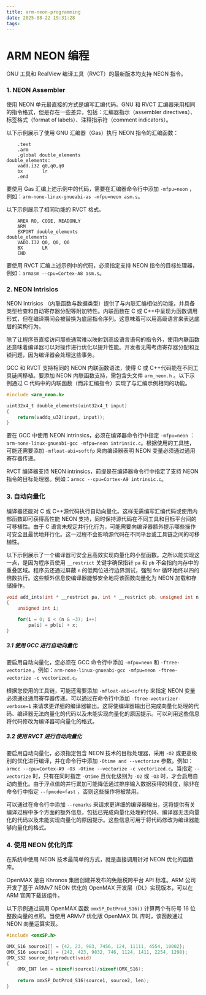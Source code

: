 ```yaml
---
title: arm-neon-programming
date: 2025-08-22 19:31:28
tags:
---
```


# ARM NEON 编程

GNU 工具和 RealView 编译工具（RVCT）的最新版本均支持 NEON 指令。

### 1. NEON Assembler

使用 NEON 单元最直接的方式是编写汇编代码。GNU 和 RVCT 汇编器采用相同的指令格式，但是存在一些差异，包括：汇编器指示（assembler directives）、标签格式（format of labels）、注释指示符（comment indicators）。

以下示例展示了使用 GNU 汇编器（Gas）执行 NEON 指令的汇编函数：

```assembly
    .text
    .arm
    .global double_elements
double_elements:
    vadd.i32 q0,q0,q0
    bx       lr
    .end
```

要使用 Gas 汇编上述示例中的代码，需要在汇编器命令行中添加 `-mfpu=neon` ，例如：`arm-none-linux-gnueabi-as -mfpu=neon asm.s`。

以下示例展示了相同功能的 RVCT 格式。

```assembly
    AREA RO, CODE, READONLY
    ARM
    EXPORT double_elements
double_elements
    VADD.I32 Q0, Q0, Q0
    BX       LR
    END
```

要使用 RVCT 汇编上述示例中的代码，必须指定支持 NEON 指令的目标处理器，例如：`armasm --cpu=Cortex-A8 asm.s`。

### 2. NEON Intrisics

NEON Intrisics （内联函数与数据类型）提供了与内联汇编相似的功能，并具备类型检查和自动寄存器分配等附加特性。内联函数在 C 或 C++中呈现为函数调用形式，但在编译期间会被替换为底层指令序列。这意味着可以用高级语言来表达底层的架构行为。

除了让程序员直接访问那些通常难以映射到高级语言语句的指令外，使用内联函数还意味着编译器可以对操作进行优化以提升性能。开发者无需考虑寄存器分配和互锁问题，因为编译器会处理这些事务。

GCC 和 RVCT 支持相同的 NEON 内联函数语法，使得 C 或 C++代码能在不同工具链间移植。要添加 NEON 内联函数支持，需包含头文件 `arm_neon.h` 。以下示例通过 C 代码中的内联函数（而非汇编指令）实现了与汇编示例相同的功能。

```c
#include <arm_neon.h>

uint32x4_t double_elements(uint32x4_t input)
{
    return(vaddq_u32(input, input));
}
```

要在 GCC 中使用 NEON intrinsics，必须在编译器命令行中指定 `-mfpu=neon` ：`arm-none-linux-gnueabi-gcc -mfpu=neon intrinsic.c`。根据使用的工具链，可能还需要添加 `-mfloat-abi=softfp` 来向编译器表明 NEON 变量必须通过通用寄存器传递。

RVCT 编译器支持 NEON intrinsics，前提是在编译器命令行中指定了支持 NEON 指令的目标处理器。例如：`armcc --cpu=Cortex-A9 intrinsic.c`。

### 3. 自动向量化

编译器还能对 C 或 C++源代码执行自动向量化。这样无需编写汇编代码或使用内部函数即可获得高性能 NEON 支持，同时保持源代码在不同工具和目标平台间的可移植性。由于 C 语言未规定并行化行为，可能需要向编译器额外提示哪些操作可安全且最优地并行化。这一过程不会影响源代码在不同平台或工具链之间的可移植性。

以下示例展示了一个编译器可安全且高效实现向量化的小型函数。之所以能实现这一点，是因为程序员使用 `__restrict` 关键字确保指针 `pa` 和 `pb` 不会指向内存中的重叠区域。程序员还通过屏蔽 `n` 的低两位进行边界测试，强制 for 循环始终以四的倍数执行。这些额外信息使编译器能够安全地将该函数向量化为 NEON 加载和存储操作。

```c
void add_ints(int * __restrict pa, int * __restrict pb, unsigned int n, int x)
{
    unsigned int i;

    for(i = 0; i < (n & ~3); i++)
        pa[i] = pb[i] + x;
}
```

##### 3.1 使用 GCC 进行自动向量化

要启用自动向量化，您必须在 GCC 命令行中添加 `-mfpu=neon` 和 `-ftree-vectorize` 。例如：`arm-none-linux-gnueabi-gcc -mfpu=neon -ftree-vectorize -c vectorized.c`。

根据您使用的工具链，可能还需要添加 `-mfloat-abi=softfp` 来指定 NEON 变量必须通过通用寄存器传递。可以通过在命令行中添加 `-ftree-vectorizer-verbose=1` 来请求更详细的编译器输出。这将使编译器输出已完成向量化处理的代码、编译器无法向量化的代码以及未能实现向量化的原因提示。可以利用这些信息将代码修改为编译器可向量化的格式。

##### 3.2 使用 RVCT 进行自动向量化

要启用自动向量化，必须指定包含 NEON 技术的目标处理器，采用 `-O2` 或更高级别的优化进行编译，并在命令行中添加 `-Otime and --vectorize` 参数。例如：`armcc --cpu=Cortex-A9 -O3 -Otime --vectorize -c vectorized.c`。当指定 `--vectorize` 时，只有在同时指定 `-Otime` 且优化级别为 `-O2` 或 `-O3` 时，才会启用自动向量化。由于浮点值的并行累加可能降低通过排序输入数据获得的精度，除非在命令行中指定 `--fpmode=fast` ，否则这些操作将被禁用。

可以通过在命令行中添加 `--remarks` 来请求更详细的编译器输出，这将提供有关编译过程中多个方面的额外信息，包括已完成向量化处理的代码、编译器无法向量化的代码以及未能实现向量化的原因提示。这些信息可用于将代码修改为编译器能够向量化的格式。

### 4. 使用 NEON 优化的库

在系统中使用 NEON 技术最简单的方式，就是直接调用针对 NEON 优化的函数库。

OpenMAX 是由 Khronos 集团创建并发布的免版税跨平台 API 标准。ARM 公司开发了基于 ARMv7 NEON 优化的 OpenMAX 开发层（DL）实现版本，可以在 ARM 官网下载该组件。

以下示例通过调用 OpenMAX 函数 `omxSP_DotProd_S16()` 计算两个有符号 16 位整数向量的点积。当使用 ARMv7 优化版 OpenMAX DL 库时，该函数通过 NEON 向量运算实现。

```c
#include <omxSP.h>

OMX_S16 source1[] = {42, 23, 983, 7456, 124, 11111, 4554, 10002};
OMX_S16 source2[] = {242, 423, 9832, 746, 1124, 1411, 2254, 1298};
OMX_S32 source_dotproduct(void)
{
    OMX_INT len = sizeof(source1)/sizeof(OMX_S16);
    
    return omxSP_DotProd_S16(source1, source2, len);
}
```

